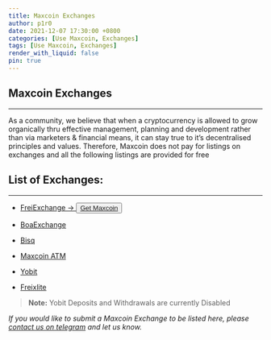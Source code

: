 ```yaml
---
title: Maxcoin Exchanges
author: p1r0
date: 2021-12-07 17:30:00 +0800
categories: [Use Maxcoin, Exchanges]
tags: [Use Maxcoin, Exchanges]
render_with_liquid: false
pin: true
---
```


## Maxcoin Exchanges
---
As a community, we believe that when a cryptocurrency is allowed to grow organically thru effective management, planning and development rather than via marketers & financial means, it can stay true to it’s decentralised principles and values. Therefore, Maxcoin does not pay for listings on exchanges and all the following listings are provided for free

## List of Exchanges:
---

  * [FreiExchange -> ](https://freiexchange.com/market/MAX/BTC) <button type="button" class="btn btn-outline-success"><a href="https://www.youtube.com/watch?v=6uHDyciRi4s">Get Maxcoin</a></button>

  * [BoaExchange ](https://www.boaexchange.com/market/MAX_BTC)
  * [Bisq](https://bisq.network/)
  * [Maxcoin ATM ](https://www.generalbytes.com/)
  * [Yobit](https://yobit.net/en/trade/MAX/BTC)
  * [Freixlite](https://freixlite.com/market/MAX/LTC)

> **Note:** Yobit Deposits and Withdrawals are currently Disabled

*If you would like to submit a Maxcoin Exchange to be listed here, please [contact us on telegram](https://t.me/maxcoinproject) and let us know.*

